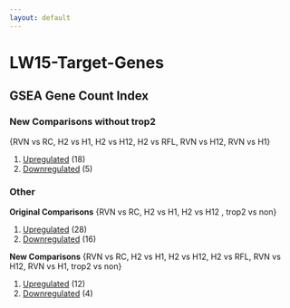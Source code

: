 ```yaml
---
layout: default
---
```


# LW15-Target-Genes
## GSEA Gene Count Index

### New Comparisons without trop2
{RVN vs RC, H2 vs H1, H2 vs H12, H2 vs RFL, RVN vs H12, RVN vs H1}
1. [Upregulated](/LW15-Target-Genes/Common%20Genes/New%20Comparisons/Without%20trop2/Up_GeneTable_interactive.html) (18)
2. [Downregulated](/LW15-Target-Genes/Common%20Genes/New%20Comparisons/Without%20trop2/Down_GeneTable_interactive.html) (5)

### Other
**Original Comparisons**
{RVN vs RC, H2 vs H1, H2 vs H12 , trop2 vs non}
1. [Upregulated](/LW15-Target-Genes/Common%20Genes/Original%20Comparisons/OriginalComparisons_Up_GeneTable_interactive.html) (28)
2. [Downregulated](/LW15-Target-Genes/Common%20Genes/Original%20Comparisons/OriginalComparisons_Down_GeneTable_interactive.html) (16)

**New Comparisons**
{RVN vs RC, H2 vs H1, H2 vs H12, H2 vs RFL, RVN vs H12, RVN vs H1, trop2 vs non}
1. [Upregulated](/LW15-Target-Genes/Common%20Genes/New%20Comparisons/NewComparisons_Up_GeneTable_interactive.html) (12)
2. [Downregulated](/LW15-Target-Genes/Common%20Genes/New%20Comparisons/NewComparisons_Down_GeneTable_interactive.html) (4)
